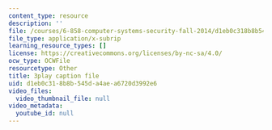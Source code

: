 ```yaml
---
content_type: resource
description: ''
file: /courses/6-858-computer-systems-security-fall-2014/d1eb0c318b8b545da4aea6720d3992e6_2PO8h1pVW50.vtt
file_type: application/x-subrip
learning_resource_types: []
license: https://creativecommons.org/licenses/by-nc-sa/4.0/
ocw_type: OCWFile
resourcetype: Other
title: 3play caption file
uid: d1eb0c31-8b8b-545d-a4ae-a6720d3992e6
video_files:
  video_thumbnail_file: null
video_metadata:
  youtube_id: null
---
```

